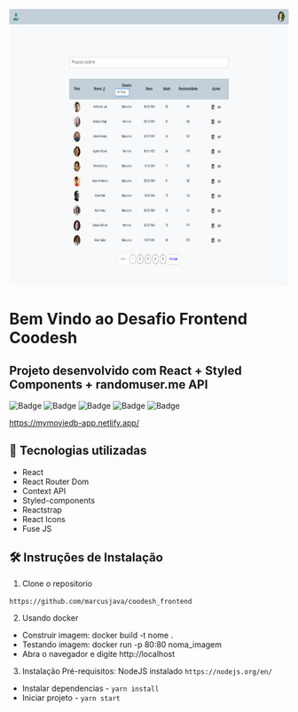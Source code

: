 <img src="src/assets/desafio2.png"  height=500/>

# Bem Vindo ao Desafio Frontend Coodesh

## Projeto desenvolvido com React + Styled Components + randomuser.me API

![Badge](https://img.shields.io/github/issues/marcusjava/coodesh_frontend)
![Badge](https://img.shields.io/github/forks/marcusjava/coodesh_frontend)
![Badge](https://img.shields.io/github/forks/marcusjava/coodesh_frontend)
![Badge](https://img.shields.io/github/license/marcusjava/coodesh_frontend)
![Badge](https://img.shields.io/twitter/url?url=https%3A%2F%2Fgithub.com%2Fmarcusjava%2Fcoodesh_frontend)

https://mymoviedb-app.netlify.app/

## 🏁 Tecnologias utilizadas

- React
- React Router Dom
- Context API
- Styled-components
- Reactstrap
- React Icons
- Fuse JS

## 🛠 Instruções de Instalação

1. Clone o repositorio

`https://github.com/marcusjava/coodesh_frontend`

2. Usando docker

- Construir imagem: docker build -t nome .
- Testando imagem: docker run -p 80:80 noma_imagem
- Abra o navegador e digite http://localhost

3. Instalação
   Pré-requisitos: NodeJS instalado `https://nodejs.org/en/`

- Instalar dependencias - `yarn install`
- Iniciar projeto - `yarn start`
